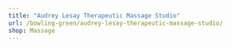 ```yaml
---
title: "Audrey Lesay Therapeutic Massage Studio"
url: /bowling-green/audrey-lesay-therapeutic-massage-studio/
shop: Massage
---
```

